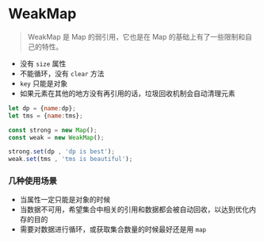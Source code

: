 # WeakMap
> WeakMap 是 Map 的弱引用，它也是在 Map 的基础上有了一些限制和自己的特性。

* 没有 `size` 属性
* 不能循环，没有 `clear` 方法
* `key` 只能是对象
* 如果元素在其他的地方没有再引用的话，垃圾回收机制会自动清理元素

```js
let dp = {name:dp};
let tms = {name:tms};

const strong = new Map();
const weak = new WeakMap();

strong.set(dp , 'dp is best');
weak.set(tms , 'tms is beautiful');
```

### 几种使用场景
* 当属性一定只能是对象的时候
* 当数据不可用，希望集合中相关的引用和数据都会被自动回收，以达到优化内存的目的
* 需要对数据进行循环，或获取集合数量的时候最好还是用 `map`